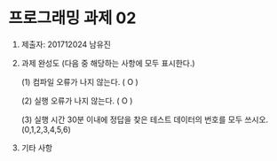 # 프로그래밍 과제 02

1. 제출자:   201712024 남유진

2. 과제 완성도 (다음 중 해당하는 사항에 모두 표시한다.)

	(1) 컴파일 오류가 나지 않는다. ( O )
    
	(2) 실행 오류가 나지 않는다. ( O )
    
	(3) 실행 시간 30분 이내에 정답을 찾은 테스트 데이터의 번호를 모두 쓰시오.
	(0,1,2,3,4,5,6)
		
    
3. 기타 사항 


